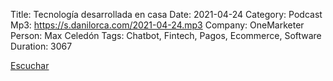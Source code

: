 Title: Tecnología desarrollada en casa
Date: 2021-04-24
Category: Podcast
Mp3: https://s.danilorca.com/2021-04-24.mp3
Company: OneMarketer
Person: Max Celedón
Tags: Chatbot, Fintech, Pagos, Ecommerce, Software
Duration: 3067

<a href="https://s.danilorca.com/2021-04-24.mp3" type="audio/mpeg">
Escuchar
</a>
